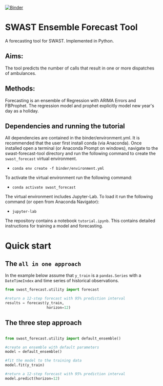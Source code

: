 [![Binder](https://mybinder.org/badge_logo.svg)](https://mybinder.org/v2/gh/TomMonks/swast-forecast-tool/master)

# SWAST Ensemble Forecast Tool

A forecasting tool for SWAST. Implemented in Python.

## Aims: 

The tool predicts the number of calls that result in one or more dispatches of ambulances. 

## Methods:

Forecasting is an ensemble of Regression with ARIMA Errors and FBProphet.  The regression model and prophet explicitly model new year's day as a holiday.

## Dependencies and running the tutorial

All dependencies are contained in the binder/environment.yml.  It is recommended that the user first install conda (via Anaconda).  Once installed open a terminal (or Anaconda Prompt on windows), navigate to the swast-forecast-tool directory and run the following command to create the `swast_forecast` virtual environment.

* `conda env create -f binder/environment.yml`

To activate the virtual environment run the following command:

* `conda activate swast_forecast`

The virtual environment includes Jupyter-Lab.  To load it run the following command (or open from Anaconda Navigator):

* `jupyter-lab`

The repository contains a notebook `tutorial.ipynb`.  This contains detailed instructions for training a model and forecasting.

# Quick start

## The `all in one approach`

In the example below assume that `y_train` is a `pandas.Series` with a `DateTimeIndex` and time series of historical observations.

```python
from swast_forecast.utility import forecast

#return a 12-step forecast with 95% prediction interval
results = forecast(y_train, 
                   horizon=12)
```

## The three step approach

```python

from swast_forecast.utility import default_ensemble()

#create an ensemble with default parameters
model = default_ensemble()

#fit the model to the training data
model.fit(y_train)

#return a 12-step forecast with 95% prediction interval
model.predict(horizon=12)
```




